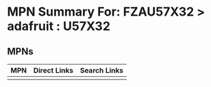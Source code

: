 



# MPN Summary For: FZAU57X32 > adafruit : U57X32

## MPNs
  

|MPN|Direct Links|Search Links|
| :--- | :--- | :--- |
||||
